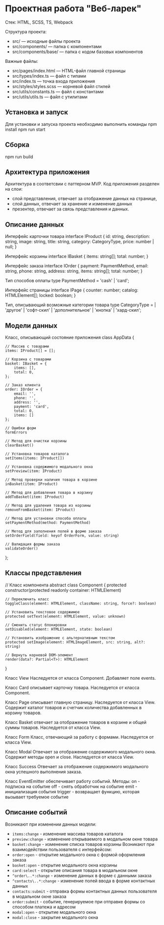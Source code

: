 # Проектная работа "Веб-ларек"

Стек: HTML, SCSS, TS, Webpack

Структура проекта:
- src/ — исходные файлы проекта
- src/components/ — папка с компонентами
- src/components/base/ — папка с кодом базовых компонентов

Важные файлы:
- src/pages/index.html — HTML-файл главной страницы
- src/types/index.ts — файл с типами
- src/index.ts — точка входа приложения
- src/styles/styles.scss — корневой файл стилей
- src/utils/constants.ts — файл с константами
- src/utils/utils.ts — файл с утилитами

## Установка и запуск
Для установки и запуска проекта необходимо выполнить команды
npm install
npm run start

## Сборка
npm run build

## Архитектура приложения
Архитектура в соответсвии с паттерном MVP. Код приложения разделен на слои: 
- слой представления, отвечает за отображение данных на странице, 
- слой данных, отвечает за хранение и изменение данных
- презентер, отвечает за связь представления и данных.

## Описание данных

Интерфейс карточки товара
interface IProduct {
    id: string,
    description: string,
    image: string,
    title: string,
    category: CategoryType,
    price: number | null;
}

Интерфейс корзины
interface IBasket {
    items: string[];
    total: number;
}

Интерфейс заказа
interface IOrder {
    payment: PaymentMethod,
    email: string,
    phone: string,
    address: string,
    items: string[];
    total: number;
}

Тип способов оплаты
type PaymentMethod = 'cash' | 'card';

Интерфейс страницы
interface IPage {
    counter: number;
    catalog: HTMLElement[];
    locked: boolean;
}

Тип, описывающий возможные категории товара
type CategoryType =
  | 'другое'
  | 'софт-скил'
  | 'дополнительное'
  | 'кнопка'
  | 'хард-скил';

## Модели данных
Класс, описывающий состояние приложения
class AppData {

    // Массив с товарами
    items: IProduct[] = [];

    // Корзина с товарами
    basket: IBasket = {
        items: [],
        total: 0,
    };

    // Заказ клиента
    order: IOrder = {
        email: '',
        phone: '',
        address: '',
        payment: 'card',
        total: 0,
        items: []
    };

    // Ошибки форм
    formErrors

    // Метод для очистки корзины
    clearBasket()

    // Установка товаров каталога
    setItems(items: IProduct[]) 

    // Установка содержимого модального окна
    setPreview(item: IProduct) 

    // Метод проверки наличия товара в корзине
    inBasket(item: IProduct) 

    // Метод для добавления товара в корзину
    addToBasket(item: IProduct) 

    // Метод для удаления товара из корзины
    removeFromBasket(item: IProduct)

    // Метод для установки способа оплаты
    setPaymentMethod(method: PaymentMethod) 

    // Метод для заполнения полей в форме заказа
    setOrderField(field: keyof OrderForm, value: string) 

    // Валидация формы заказа
    validateOrder() 
};

## Классы представления
// Класс компонента
abstract class Component {
    protected constructor(protected readonly container: HTMLElement) 

    // Переключить класс
    toggleClass(element: HTMLElement, className: string, force?: boolean) 

    // Установить текстовое содержимое
    protected setText(element: HTMLElement, value: unknown) 

    // Сменить статус блокировки
    setDisabled(element: HTMLElement, state: boolean) 

    // Установить изображение с альтернативным текстом
    protected setImage(element: HTMLImageElement, src: string, alt?: string) 

    // Вернуть корневой DOM-элемент
    render(data?: Partial<T>): HTMLElement 
}

Класс View
Наследуется от класса Component. Добавляет поле events.

Класс Card описывает карточку товара. Наследуется от класса Component.

Класс Page описывает главную страницу. Наследуется от класса View. Содержит каталог товаров и счетчик количества добавленных в корзину товаров.

Класс Basket отвечает за отображение товаров в корзине и общей суммы товаров. Наследуется от класса View.

Класс Form Класс, отвечающий за работу с формами. Наследуется от класса View.

Класс Modal 
Отвечает за отображение содержимого модального окна. Содержит методы open и close. Наследуется от класса View.

Класс Success
Отвечает за отображение содержимого модального окна успешного выполнения заказа.

Класс EventEmitter обеспечивает работу событий. Методы:
on - подписка на событие
off - снять обработчик на событие
emit - инициализация события
trigger - возвращает функцию, которая вызывает требуемое событие

## Описание событий
Возникают при изменении данных модели:
- `items:change` - изменение массива товаров каталога
- `preview:change` - изменение открываемого в модальном окне товара
- `basket:change` - изменение списка товаров корзины
Возникают при взаимодействии пользователя с интерфейсом:
- `order:open` - открытие модального окна с формой оформления заказа
- `basket:open` - открытие модального окна корзины
- `card:select` - открытие описания товара в модальном окне
- `^order\..*:change` - изменение данных в форме с данными заказа
- `^contacts\..*:change` - изменение полей ввода в форме контактных данных
- `contacts:submit` - отправка формы контактных данных пользователя в модальном окне заказа
- `order:submit` - событие, генерируемое при отправке формы со способом платежа и адресом
- `modal:open` - открытие модального окна
- `modal:close` - закрытие модального окна
